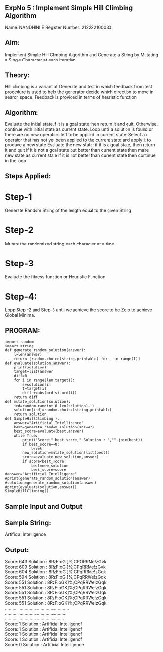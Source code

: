 ## ExpNo 5 : Implement Simple Hill Climbing Algorithm
Name: NANDHINI E
Register Number: 212222100030
## Aim:
Implement Simple Hill Climbing Algorithm and Generate a String by Mutating a Single Character at each iteration

## Theory:
Hill climbing is a variant of Generate and test in which feedback from test procedure is used to help the generator decide which direction to move in search space. Feedback is provided in terms of heuristic function

## Algorithm:
Evaluate the initial state.If it is a goal state then return it and quit. Otherwise, continue with initial state as current state.
Loop until a solution is found or there are no new operators left to be applied in current state:
Select an operator that has not yet been applied to the current state and apply it to produce a new state
Evaluate the new state:
if it is a goal state, then return it and quit
if it is not a goal state but better than current state then make new state as current state
if it is not better than current state then continue in the loop
## Steps Applied:
# Step-1
Generate Random String of the length equal to the given String

# Step-2
Mutate the randomized string each character at a time

# Step-3
Evaluate the fitness function or Heuristic Function

# Step-4:
Lopp Step -2 and Step-3 until we achieve the score to be Zero to achieve Global Minima.

## PROGRAM:
```
import random
import string
def generate_random_solution(answer):
    l=len(answer)
    return [random.choice(string.printable) for _ in range(l)]
def evaluate(solution,answer):
    print(solution)
    target=list(answer)
    diff=0
    for i in range(len(target)):
        s=solution[i]
        t=target[i]
        diff +=abs(ord(s)-ord(t))
    return diff
def mutate_solution(solution):
    ind=random.randint(0,len(solution)-1)
    solution[ind]=random.choice(string.printable)
    return solution
def SimpleHillClimbing():
    answer="Artificial Intelligence"
    best=generate_random_solution(answer)
    best_score=evaluate(best,answer)
    while True:
        print("Score:",best_score," Solution : ","".join(best))  
        if best_score==0:
            break
        new_solution=mutate_solution(list(best))
        score=evaluate(new_solution,answer)   
        if score<best_score:
            best=new_solution
            best_score=score
#answer="Artificial Intelligence"
#print(generate_random_solution(answer))
#solution=generate_random_solution(answer)
#print(evaluate(solution,answer))
SimpleHillClimbing()
```
## Sample Input and Output
## Sample String:
Artificial Intelligence
## Output:

Score: 643  Solution :  8RzF:oG ]%;CPORRMe!zGvk<br>
Score: 609  Solution :  8RzF:oG ]%;CPqRRMe!zGvk<br>
Score: 604  Solution :  8RzF:oG ]%;CPqRRMe!zGqk<br>
Score: 594  Solution :  8RzF:oG ]%;CPqRRWe!zGqk<br>
Score: 551  Solution :  8RzF:oGK]%;CPqRRWe!zGqk<br>
Score: 551  Solution :  8RzF:oGK]%;CPqRRWe!zGqk<br>
Score: 551  Solution :  8RzF:oGK]%;CPqRRWe!zGqk<br>
Score: 551  Solution :  8RzF:oGK]%;CPqRRWe!zGqk<br>
Score: 551  Solution :  8RzF:oGK]%;CPqRRWe!zGqk<br>
....................................................<br>
..................................................<br>
................................................<br>
Score: 1  Solution :  Artificial Intelligencf<br>
Score: 1  Solution :  Artificial Intelligencf<br>
Score: 1  Solution :  Artificial Intelligencf<br>
Score: 1  Solution :  Artificial Intelligencf<br>
Score: 0  Solution :  Artificial Intelligence<br>
